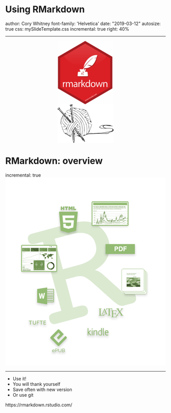 <style>
.section .reveal .state-background {
    background: white;}
.section .reveal h1,
.section .reveal p {
    color: black;
    position: relative;
    top: 4%;}
    </style>
    
Using RMarkdown
========================================================
author: Cory Whitney
font-family: 'Helvetica'
date: "2019-03-12"
autosize: true
css: mySlideTemplate.css
incremental: true
right: 40%
***

<img src="RMarkdown-figure/hex-rmarkdown.png" title="plot of chunk unnamed-chunk-1" alt="plot of chunk unnamed-chunk-1" width="35%" style="display: block; margin: auto;" /><img src="RMarkdown-figure/knit-logo.png" title="plot of chunk unnamed-chunk-1" alt="plot of chunk unnamed-chunk-1" width="35%" style="display: block; margin: auto;" />

RMarkdown: overview
========================================================
incremental: true
![](RMarkdown-figure/RMarkdown.png)
***
- Use it! 
- You will thank yourself 
- Save often with new version
- Or use git

<div class="footer"></small>https://rmarkdown.rstudio.com/ </small></div>
